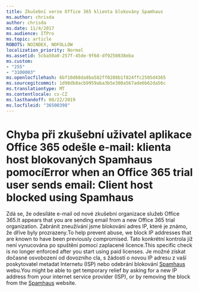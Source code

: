 ```yaml
---
title: Zkušební verze Office 365 klienta blokovány Spamhaus
ms.author: chrisda
author: chrisda
ms.date: 11/4/2017
ms.audience: ITPro
ms.topic: article
ROBOTS: NOINDEX, NOFOLLOW
localization_priority: Normal
ms.assetid: 5cba50a0-257f-45de-9f68-df9250838eba
ms.custom:
- "255"
- "3100003"
ms.openlocfilehash: 6bf10d68da8ba582ff0288b1f824ffc2505d4365
ms.sourcegitcommit: 1d98db8acb9959aba3b5e308a567ade6b62da56c
ms.translationtype: MT
ms.contentlocale: cs-CZ
ms.lasthandoff: 08/22/2019
ms.locfileid: "36500398"
---
```

# <a name="error-when-an-office-365-trial-user-sends-email-client-host-blocked-using-spamhaus"></a><span data-ttu-id="f744d-102">Chyba při zkušební uživatel aplikace Office 365 odešle e-mail: klienta host blokovaných Spamhaus pomocí</span><span class="sxs-lookup"><span data-stu-id="f744d-102">Error when an Office 365 trial user sends email: Client host blocked using Spamhaus</span></span>

<span data-ttu-id="f744d-103">Zdá se, že odesíláte e-mail od nové zkušební organizace služeb Office 365.</span><span class="sxs-lookup"><span data-stu-id="f744d-103">It appears that you are sending email from a new Office 365 trial organization.</span></span> <span data-ttu-id="f744d-104">Zabránit zneužívání jsme blokování adres IP, které je známo, že dříve byly prozrazeny.</span><span class="sxs-lookup"><span data-stu-id="f744d-104">To help prevent abuse, we block IP addresses that are known to have been previously compromised.</span></span> <span data-ttu-id="f744d-105">Tato konkrétní kontrola již není vynucována po spuštění pomocí zaplacené licence.</span><span class="sxs-lookup"><span data-stu-id="f744d-105">This specific check is no longer enforced after you start using paid licenses.</span></span> <span data-ttu-id="f744d-106">Je možné získat dočasné osvobození od dovozního cla, s žádostí o novou IP adresu z vaší poskytovatel metadat Internetu (ISP) nebo odebrání blokování [Spamhaus](https://go.microsoft.com/fwlink/p/?linkid=123245) webu.</span><span class="sxs-lookup"><span data-stu-id="f744d-106">You might be able to get temporary relief by asking for a new IP address from your internet service provider (ISP), or by removing the block from the [Spamhaus](https://go.microsoft.com/fwlink/p/?linkid=123245) website.</span></span>
